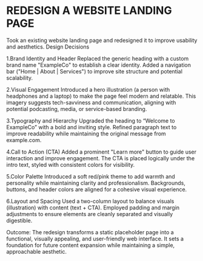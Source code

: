# REDESIGN A WEBSITE LANDING PAGE
Took an existing website landing page and redesigned it to improve usability and aesthetics. Design Decisions

1.Brand Identity and Header Replaced the generic heading with a custom brand name "ExampleCo" to establish a clear identity. Added a navigation bar ("Home | About | Services") to improve site structure and potential scalability.

2.Visual Engagement Introduced a hero illustration (a person with headphones and a laptop) to make the page feel modern and relatable. This imagery suggests tech-savviness and communication, aligning with potential podcasting, media, or service-based branding.

3.Typography and Hierarchy Upgraded the heading to “Welcome to ExampleCo” with a bold and inviting style. Refined paragraph text to improve readability while maintaining the original message from example.com.

4.Call to Action (CTA) Added a prominent "Learn more" button to guide user interaction and improve engagement. The CTA is placed logically under the intro text, styled with consistent colors for visibility.

5.Color Palette Introduced a soft red/pink theme to add warmth and personality while maintaining clarity and professionalism. Backgrounds, buttons, and header colors are aligned for a cohesive visual experience.

6.Layout and Spacing Used a two-column layout to balance visuals (illustration) with content (text + CTA). Employed padding and margin adjustments to ensure elements are cleanly separated and visually digestible.

Outcome: The redesign transforms a static placeholder page into a functional, visually appealing, and user-friendly web interface. It sets a foundation for future content expansion while maintaining a simple, approachable aesthetic.
